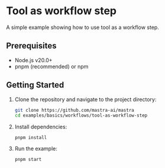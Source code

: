 # Tool as workflow step

A simple example showing how to use tool as a workflow step.

## Prerequisites

- Node.js v20.0+
- pnpm (recommended) or npm

## Getting Started

1. Clone the repository and navigate to the project directory:

   ```bash
   git clone https://github.com/mastra-ai/mastra
   cd examples/basics/workflows/tool-as-workflow-step
   ```

2. Install dependencies:

   ```
   pnpm install
   ```

3. Run the example:

   ```bash
   pnpm start
   ```
